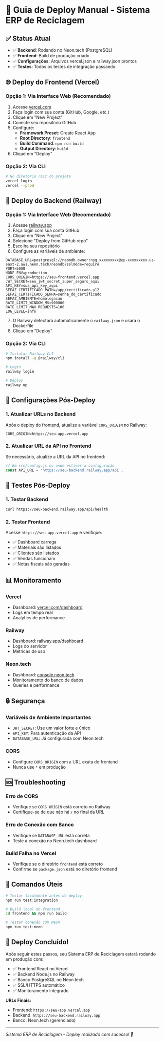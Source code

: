 # 🚀 Guia de Deploy Manual - Sistema ERP de Reciclagem

## ✅ Status Atual
- ✅ **Backend**: Rodando no Neon.tech (PostgreSQL)
- ✅ **Frontend**: Build de produção criado
- ✅ **Configurações**: Arquivos vercel.json e railway.json prontos
- ✅ **Testes**: Todos os testes de integração passando

## 🌐 Deploy do Frontend (Vercel)

### Opção 1: Via Interface Web (Recomendado)
1. Acesse [vercel.com](https://vercel.com)
2. Faça login com sua conta (GitHub, Google, etc.)
3. Clique em "New Project"
4. Conecte seu repositório GitHub
5. Configure:
   - **Framework Preset**: Create React App
   - **Root Directory**: `frontend`
   - **Build Command**: `npm run build`
   - **Output Directory**: `build`
6. Clique em "Deploy"

### Opção 2: Via CLI
```bash
# No diretório raiz do projeto
vercel login
vercel --prod
```

## 🚂 Deploy do Backend (Railway)

### Opção 1: Via Interface Web (Recomendado)
1. Acesse [railway.app](https://railway.app)
2. Faça login com sua conta GitHub
3. Clique em "New Project"
4. Selecione "Deploy from GitHub repo"
5. Escolha seu repositório
6. Configure as variáveis de ambiente:

```env
DATABASE_URL=postgresql://neondb_owner:npg_xxxxxxxxx@ep-xxxxxxxxx.us-east-2.aws.neon.tech/neondb?sslmode=require
PORT=5000
NODE_ENV=production
CORS_ORIGIN=https://seu-frontend.vercel.app
JWT_SECRET=seu_jwt_secret_super_seguro_aqui
API_KEY=sua_api_key_aqui
SEFAZ_CERTIFICADO_PATH=/app/certificado.p12
SEFAZ_CERTIFICADO_SENHA=senha_do_certificado
SEFAZ_AMBIENTE=homologacao
RATE_LIMIT_WINDOW_MS=900000
RATE_LIMIT_MAX_REQUESTS=100
LOG_LEVEL=info
```

7. O Railway detectará automaticamente o `railway.json` e usará o Dockerfile
8. Clique em "Deploy"

### Opção 2: Via CLI
```bash
# Instalar Railway CLI
npm install -g @railway/cli

# Login
railway login

# Deploy
railway up
```

## 🔧 Configurações Pós-Deploy

### 1. Atualizar URLs no Backend
Após o deploy do frontend, atualize a variável `CORS_ORIGIN` no Railway:
```env
CORS_ORIGIN=https://seu-app.vercel.app
```

### 2. Atualizar URL da API no Frontend
Se necessário, atualize a URL da API no frontend:
```javascript
// Em src/config.js ou onde estiver a configuração
const API_URL = 'https://seu-backend.railway.app/api';
```

## 🧪 Testes Pós-Deploy

### 1. Testar Backend
```bash
curl https://seu-backend.railway.app/api/health
```

### 2. Testar Frontend
Acesse `https://seu-app.vercel.app` e verifique:
- ✅ Dashboard carrega
- ✅ Materiais são listados
- ✅ Clientes são listados
- ✅ Vendas funcionam
- ✅ Notas fiscais são geradas

## 📊 Monitoramento

### Vercel
- Dashboard: [vercel.com/dashboard](https://vercel.com/dashboard)
- Logs em tempo real
- Analytics de performance

### Railway
- Dashboard: [railway.app/dashboard](https://railway.app/dashboard)
- Logs do servidor
- Métricas de uso

### Neon.tech
- Dashboard: [console.neon.tech](https://console.neon.tech)
- Monitoramento do banco de dados
- Queries e performance

## 🔒 Segurança

### Variáveis de Ambiente Importantes
- `JWT_SECRET`: Use um valor forte e único
- `API_KEY`: Para autenticação da API
- `DATABASE_URL`: Já configurada com Neon.tech

### CORS
- Configure `CORS_ORIGIN` com a URL exata do frontend
- Nunca use `*` em produção

## 🆘 Troubleshooting

### Erro de CORS
- Verifique se `CORS_ORIGIN` está correto no Railway
- Certifique-se de que não há `/` no final da URL

### Erro de Conexão com Banco
- Verifique se `DATABASE_URL` está correta
- Teste a conexão no Neon.tech dashboard

### Build Falha no Vercel
- Verifique se o diretório `frontend` está correto
- Confirme se `package.json` está no diretório frontend

## 📝 Comandos Úteis

```bash
# Testar localmente antes do deploy
npm run test:integration

# Build local do frontend
cd frontend && npm run build

# Testar conexão com Neon
npm run test:neon
```

## 🎉 Deploy Concluído!

Após seguir estes passos, seu Sistema ERP de Reciclagem estará rodando em produção com:
- ✅ Frontend React no Vercel
- ✅ Backend Node.js no Railway  
- ✅ Banco PostgreSQL no Neon.tech
- ✅ SSL/HTTPS automático
- ✅ Monitoramento integrado

**URLs Finais:**
- Frontend: `https://seu-app.vercel.app`
- Backend: `https://seu-backend.railway.app`
- Banco: Neon.tech (gerenciado)

---

*Sistema ERP de Reciclagem - Deploy realizado com sucesso! 🌱*